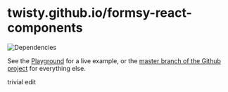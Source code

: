 # twisty.github.io/formsy-react-components

![Dependencies](https://david-dm.org/twisty/formsy-react-components/gh-pages.svg)

See the [Playground](http://twisty.github.io/formsy-react-components/playground/) for a live example, or the [master branch of the Github project](https://github.com/twisty/formsy-react-components) for everything else.

trivial edit
